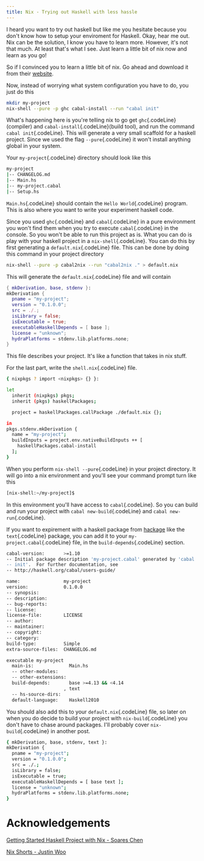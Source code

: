 ```yaml
---
title: Nix - Trying out Haskell with less hassle
---
```

I heard you want to try out haskell but like me you hesitate because you don't know
how to setup your enviroment for Haskell. Okay, hear me out. Nix can be the
solution, I know you have to learn more. However, it's not that much. At least
that's what I see. Just learn a little bit of nix now and learn as you go!

So if I convinced you to learn a little bit of nix. Go ahead and download it
from their [website][nix].

Now, instead of worrying what system configuration you have to do, you just do this
```sh
mkdir my-project
nix-shell --pure -p ghc cabal-install --run "cabal init"
```
What's happening here is you're telling nix to go get `ghc`{.codeLine}(compiler) and
`cabal-install`{.codeLine}(build tool), and run the command `cabal
init`{.codeLine}. This will generate a very small scaffold for a haskell
project. Since we used the flag `--pure`{.codeLine} it won't install anything 
global in your system.

Your `my-project`{.codeLine} directory should look like this
```sh
my-project
|-- CHANGELOG.md
|-- Main.hs
|-- my-project.cabal
|-- Setup.hs
```
`Main.hs`{.codeLine} should contain the `Hello World`{.codeLine} program. This
is also where you want to write your experiment haskell code.

Since you used `ghc`{.codeLine} and `cabal`{.codeLine} in a pure environment you
won't find them when you try to execute `cabal`{.codeLine} in the console. So you won't be
able to run this project as is. What you can do is play with your haskell
project in a `nix-shell`{.codeLine}. You can do this by first generating a
`default.nix`{.codeLine} file. This can be done by doing this command in your 
project directory

```sh
nix-shell --pure -p cabal2nix --run "cabal2nix ." > default.nix
```
This will generate the `default.nix`{.codeLine} file and will contain
```nix
{ mkDerivation, base, stdenv }:
mkDerivation {
  pname = "my-project";
  version = "0.1.0.0";
  src = ./.;
  isLibrary = false;
  isExecutable = true;
  executableHaskellDepends = [ base ];
  license = "unknown";
  hydraPlatforms = stdenv.lib.platforms.none;
}
```
This file describes your project. It's like a function that takes in nix stuff.

For the last part, write the `shell.nix`{.codeLine} file.
```sh
{ nixpkgs ? import <nixpkgs> {} }:

let
  inherit (nixpkgs) pkgs;
  inherit (pkgs) haskellPackages;

  project = haskellPackages.callPackage ./default.nix {};

in
pkgs.stdenv.mkDerivation {
  name = "my-project";
  buildInputs = project.env.nativeBuildInputs ++ [
    haskellPackages.cabal-install
  ];
}
```
When you perform `nix-shell --pure`{.codeLine} in your project directory. It
will go into a nix environment and you'll see your command prompt turn like this
```sh
[nix-shell:~/my-project]$
```

In this environment you'll have access to `cabal`{.codeLine}. So you can build
and run your project with `cabal new-build`{.codeLine} and `cabal new-run`{.codeLine}.

If you want to expirement with a haskell package from [hackage][hackage] like
the `text`{.codeLine} package, you can add it to your 
`my-project.cabal`{.codeLine} file, in the `build-depends`{.codeLine} section.
```sh
cabal-version:       >=1.10
-- Initial package description 'my-project.cabal' generated by 'cabal
-- init'.  For further documentation, see
-- http://haskell.org/cabal/users-guide/

name:                my-project
version:             0.1.0.0
-- synopsis:
-- description:
-- bug-reports:
-- license:
license-file:        LICENSE
-- author:
-- maintainer:
-- copyright:
-- category:
build-type:          Simple
extra-source-files:  CHANGELOG.md

executable my-project
  main-is:             Main.hs
  -- other-modules:
  -- other-extensions:
  build-depends:       base >=4.13 && <4.14
                     , text
  -- hs-source-dirs:
  default-language:    Haskell2010
```

You should also add this to your `default.nix`{.codeLine} file, so later on when
you do decide to build your project with `nix-build`{.codeLine} you don't have to chase
around packages. I'll probably cover `nix-build`{.codeLine} in another post.
```sh
{ mkDerivation, base, stdenv, text }:
mkDerivation {
  pname = "my-project";
  version = "0.1.0.0";
  src = ./.;
  isLibrary = false;
  isExecutable = true;
  executableHaskellDepends = [ base text ];
  license = "unknown";
  hydraPlatforms = stdenv.lib.platforms.none;
}
```

# Acknowledgements
[Getting Started Haskell Project with Nix - Soares Chen](https://maybevoid.com/posts/2019-01-27-getting-started-haskell-nix.html)

[Nix Shorts - Justin Woo](https://github.com/justinwoo/nix-shorts)

[nix]:https://nixos.org/download.html
[hackage]:https://hackage.haskell.org/
